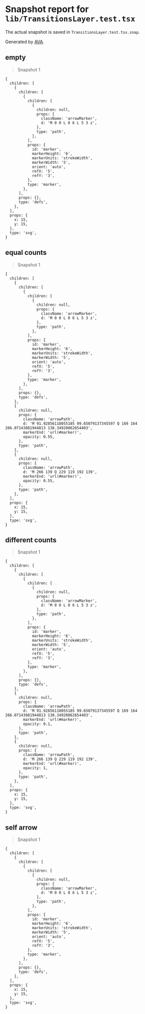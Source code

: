 # Snapshot report for `lib/TransitionsLayer.test.tsx`

The actual snapshot is saved in `TransitionsLayer.test.tsx.snap`.

Generated by [AVA](https://avajs.dev).

## empty

> Snapshot 1

    {
      children: [
        {
          children: [
            {
              children: [
                {
                  children: null,
                  props: {
                    className: 'arrowMarker',
                    d: 'M 0 0 L 0 6 L 5 3 z',
                  },
                  type: 'path',
                },
              ],
              props: {
                id: 'marker',
                markerHeight: '6',
                markerUnits: 'strokeWidth',
                markerWidth: '5',
                orient: 'auto',
                refX: '5',
                refY: '3',
              },
              type: 'marker',
            },
          ],
          props: {},
          type: 'defs',
        },
      ],
      props: {
        x: 15,
        y: 15,
      },
      type: 'svg',
    }

## equal counts

> Snapshot 1

    {
      children: [
        {
          children: [
            {
              children: [
                {
                  children: null,
                  props: {
                    className: 'arrowMarker',
                    d: 'M 0 0 L 0 6 L 5 3 z',
                  },
                  type: 'path',
                },
              ],
              props: {
                id: 'marker',
                markerHeight: '6',
                markerUnits: 'strokeWidth',
                markerWidth: '5',
                orient: 'auto',
                refX: '5',
                refY: '3',
              },
              type: 'marker',
            },
          ],
          props: {},
          type: 'defs',
        },
        {
          children: null,
          props: {
            className: 'arrowPath',
            d: 'M 91.92856118055185 99.65079137345597 Q 169 164 266.07143881944813 138.34920862654403',
            markerEnd: 'url(#marker)',
            opacity: 0.55,
          },
          type: 'path',
        },
        {
          children: null,
          props: {
            className: 'arrowPath',
            d: 'M 266 139 Q 229 119 192 139',
            markerEnd: 'url(#marker)',
            opacity: 0.55,
          },
          type: 'path',
        },
      ],
      props: {
        x: 15,
        y: 15,
      },
      type: 'svg',
    }

## different counts

> Snapshot 1

    {
      children: [
        {
          children: [
            {
              children: [
                {
                  children: null,
                  props: {
                    className: 'arrowMarker',
                    d: 'M 0 0 L 0 6 L 5 3 z',
                  },
                  type: 'path',
                },
              ],
              props: {
                id: 'marker',
                markerHeight: '6',
                markerUnits: 'strokeWidth',
                markerWidth: '5',
                orient: 'auto',
                refX: '5',
                refY: '3',
              },
              type: 'marker',
            },
          ],
          props: {},
          type: 'defs',
        },
        {
          children: null,
          props: {
            className: 'arrowPath',
            d: 'M 91.92856118055185 99.65079137345597 Q 169 164 266.07143881944813 138.34920862654403',
            markerEnd: 'url(#marker)',
            opacity: 0.1,
          },
          type: 'path',
        },
        {
          children: null,
          props: {
            className: 'arrowPath',
            d: 'M 266 139 Q 229 119 192 139',
            markerEnd: 'url(#marker)',
            opacity: 1,
          },
          type: 'path',
        },
      ],
      props: {
        x: 15,
        y: 15,
      },
      type: 'svg',
    }

## self arrow

> Snapshot 1

    {
      children: [
        {
          children: [
            {
              children: [
                {
                  children: null,
                  props: {
                    className: 'arrowMarker',
                    d: 'M 0 0 L 0 6 L 5 3 z',
                  },
                  type: 'path',
                },
              ],
              props: {
                id: 'marker',
                markerHeight: '6',
                markerUnits: 'strokeWidth',
                markerWidth: '5',
                orient: 'auto',
                refX: '5',
                refY: '3',
              },
              type: 'marker',
            },
          ],
          props: {},
          type: 'defs',
        },
      ],
      props: {
        x: 15,
        y: 15,
      },
      type: 'svg',
    }
